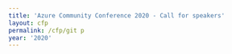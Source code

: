 ```yaml
---
title: 'Azure Community Conference 2020 - Call for speakers'
layout: cfp
permalink: /cfp/git p
year: '2020'
---
```

